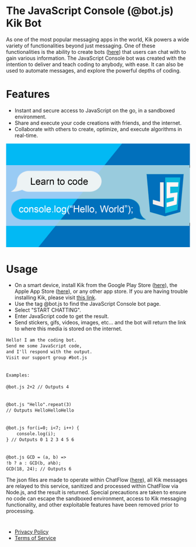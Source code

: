 # The JavaScript Console (@bot.js) Kik Bot
As one of the most popular messaging apps in the world, Kik powers a wide variety of functionalities beyond just messaging. One of these functionalities is the ability to create bots ([here](https://bots.kik.com/)) that users can chat with to gain various information. The JavaScript Console bot was created with the intention to deliver and teach coding to anybody, with ease. It can also be used to automate messages, and explore the powerful depths of coding.

# Features
  - Instant and secure access to JavaScript on the go, in a sandboxed environment.
  - Share and execute your code creations with friends, and the internet.
  - Collaborate with others to create, optimize, and execute algorithms in real-time.

![](/banners/banner2.png)

# Usage
- On a smart device, install Kik from the Google Play Store ([here](https://play.google.com/store/apps/details?id=kik.android)), the Apple App Store ([here](https://apps.apple.com/us/app/kik/id357218860)), or any other app store. If you are having trouble installing Kik, please visit [this link](https://kik.co/d/labEvRRnO1).
- Use the tag @bot.js to find the JavaScript Console bot page.
- Select "START CHATTING".
- Enter JavaScript code to get the result.
- Send stickers, gifs, videos, images, etc... and the bot will return the link to where this media is stored on the internet.

```
Hello! I am the coding bot.
Send me some JavaScript code,
and I'll respond with the output.
Visit our support group #bot.js


Examples:

@bot.js 2+2 // Outputs 4


@bot.js "Hello".repeat(3)
// Outputs HelloHelloHello


@bot.js for(i=0; i<7; i++) {
    console.log(i);
} // Outputs 0 1 2 3 4 5 6


@bot.js GCD = (a, b) =>
!b ? a : GCD(b, a%b);
GCD(18, 24); // Outputs 6
```

The json files are made to operate within ChatFlow ([here](https://nlu.kitt.ai/)), all Kik messages are relayed to this service, sanitized and processed within ChatFlow via Node.js, and the result is returned. Special precautions are taken to ensure no code can escape the sandboxed environment, access to Kik messaging functionality, and other exploitable features have been removed prior to processing.

#
- [Privacy Policy](https://pastebin.com/DJBiP2vB)
- [Terms of Service](https://pastebin.com/AenjpF6i)

